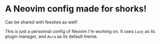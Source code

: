 # A Neovim config made for shorks!
Can be shared with feeshes as well!

This is just a personnal config of Neovim I'm working on. It uses `Lazy` as its plugin manager, and `Aura` as its default theme.
